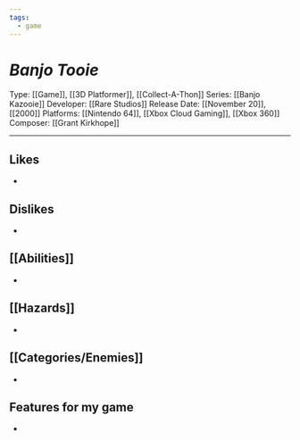 ```yaml
---
tags:
  - game
---
```

# _Banjo Tooie_

Type: [[Game]], [[3D Platformer]], [[Collect-A-Thon]]
Series: [[Banjo Kazooie]]
Developer: [[Rare Studios]]
Release Date: [[November 20]], [[2000]]
Platforms: [[Nintendo 64]], [[Xbox Cloud Gaming]], [[Xbox 360]]
Composer: [[Grant Kirkhope]]

----





## Likes
* 

## Dislikes
* 

## [[Abilities]]
* 

## [[Hazards]]
* 

## [[Categories/Enemies]]
* 

## Features for my game
* 